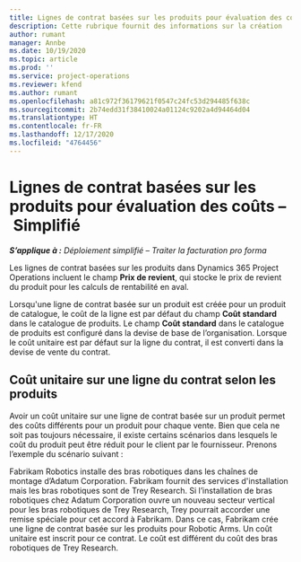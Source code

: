 ```yaml
---
title: Lignes de contrat basées sur les produits pour évaluation des coûts – Simplifié
description: Cette rubrique fournit des informations sur la création
author: rumant
manager: Annbe
ms.date: 10/19/2020
ms.topic: article
ms.prod: ''
ms.service: project-operations
ms.reviewer: kfend
ms.author: rumant
ms.openlocfilehash: a81c972f36179621f0547c24fc53d294485f638c
ms.sourcegitcommit: 2b74edd31f38410024a01124c9202a4d94464d04
ms.translationtype: HT
ms.contentlocale: fr-FR
ms.lasthandoff: 12/17/2020
ms.locfileid: "4764456"
---
```

# <a name="cost-product-based-contract-lines---lite"></a>Lignes de contrat basées sur les produits pour évaluation des coûts – Simplifié

_**S’applique à :** Déploiement simplifié – Traiter la facturation pro forma_


Les lignes de contrat basées sur les produits dans Dynamics 365 Project Operations incluent le champ **Prix de revient**, qui stocke le prix de revient du produit pour les calculs de rentabilité en aval.

Lorsqu'une ligne de contrat basée sur un produit est créée pour un produit de catalogue, le coût de la ligne est par défaut du champ **Coût standard** dans le catalogue de produits. Le champ **Coût standard** dans le catalogue de produits est configuré dans la devise de base de l’organisation. Lorsque le coût unitaire est par défaut sur la ligne du contrat, il est converti dans la devise de vente du contrat.

## <a name="unit-cost-on-a-product-based-contract-line"></a>Coût unitaire sur une ligne du contrat selon les produits

Avoir un coût unitaire sur une ligne de contrat basée sur un produit permet des coûts différents pour un produit pour chaque vente. Bien que cela ne soit pas toujours nécessaire, il existe certains scénarios dans lesquels le coût du produit peut être réduit pour le client par le fournisseur. Prenons l’exemple du scénario suivant :

Fabrikam Robotics installe des bras robotiques dans les chaînes de montage d’Adatum Corporation. Fabrikam fournit des services d'installation mais les bras robotiques sont de Trey Research. Si l’installation de bras robotiques chez Adatum Corporation ouvre un nouveau secteur vertical pour les bras robotiques de Trey Research, Trey pourrait accorder une remise spéciale pour cet accord à Fabrikam. Dans ce cas, Fabrikam crée une ligne de contrat basée sur les produits pour Robotic Arms. Un coût unitaire est inscrit pour ce contrat. Le coût est différent du coût des bras robotiques de Trey Research.
